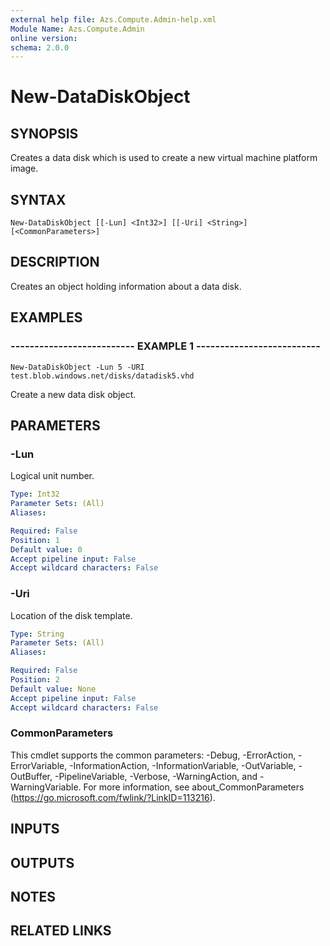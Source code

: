 ```yaml
---
external help file: Azs.Compute.Admin-help.xml
Module Name: Azs.Compute.Admin
online version: 
schema: 2.0.0
---
```


# New-DataDiskObject

## SYNOPSIS
Creates a data disk which is used to create a new virtual machine platform image.

## SYNTAX

```
New-DataDiskObject [[-Lun] <Int32>] [[-Uri] <String>] [<CommonParameters>]
```

## DESCRIPTION
Creates an object holding information about a data disk.

## EXAMPLES

### -------------------------- EXAMPLE 1 --------------------------
```
New-DataDiskObject -Lun 5 -URI test.blob.windows.net/disks/datadisk5.vhd
```

Create a new data disk object.

## PARAMETERS

### -Lun
Logical unit number.

```yaml
Type: Int32
Parameter Sets: (All)
Aliases: 

Required: False
Position: 1
Default value: 0
Accept pipeline input: False
Accept wildcard characters: False
```

### -Uri
Location of the disk template.

```yaml
Type: String
Parameter Sets: (All)
Aliases: 

Required: False
Position: 2
Default value: None
Accept pipeline input: False
Accept wildcard characters: False
```

### CommonParameters
This cmdlet supports the common parameters: -Debug, -ErrorAction, -ErrorVariable, -InformationAction, -InformationVariable, -OutVariable, -OutBuffer, -PipelineVariable, -Verbose, -WarningAction, and -WarningVariable. For more information, see about_CommonParameters (https://go.microsoft.com/fwlink/?LinkID=113216).

## INPUTS

## OUTPUTS

## NOTES

## RELATED LINKS

